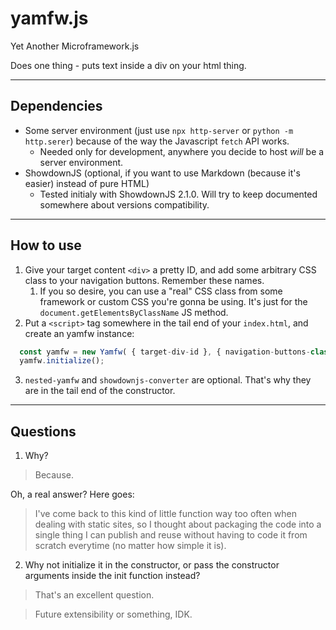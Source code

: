 # yamfw.js
Yet Another Microframework.js

Does one thing - puts text inside a div on your html thing.

---

## Dependencies

- Some server environment (just use `npx http-server` or `python -m http.serer`) because of the way the Javascript `fetch` API works.
  - Needed only for development, anywhere you decide to host *will* be a server environment.
- ShowdownJS (optional, if you want to use Markdown (because it's easier) instead of pure HTML)
  - Tested initialy with ShowdownJS 2.1.0. Will try to keep documented somewhere about versions compatibility.

---

## How to use

1. Give your target content `<div>` a pretty ID, and add some arbitrary CSS class to your navigation buttons. Remember these names.
    1. If you so desire, you can use a "real" CSS class from some framework or custom CSS you're gonna be using. It's just for the `document.getElementsByClassName` JS method.
2. Put a `<script>` tag somewhere in the tail end of your `index.html`, and create an yamfw instance:

```javascript
  const yamfw = new Yamfw( { target-div-id }, { navigation-buttons-class }, { where-are-the-files }, { nested-yamfw }, { showdownjs-converter });
  yamfw.initialize();
```

3. `nested-yamfw` and `showdownjs-converter` are optional. That's why they are in the tail end of the constructor.
---

## Questions

1. Why?
> Because.

Oh, a real answer? Here goes:

> I've come back to this kind of little function way too often when dealing with static sites, so I thought about packaging the code into a single thing I can publish and reuse without having to code it from scratch everytime (no matter how simple it is).
2. Why not initialize it in the constructor, or pass the constructor arguments inside the init function instead?
> That's an excellent question.

> Future extensibility or something, IDK.
